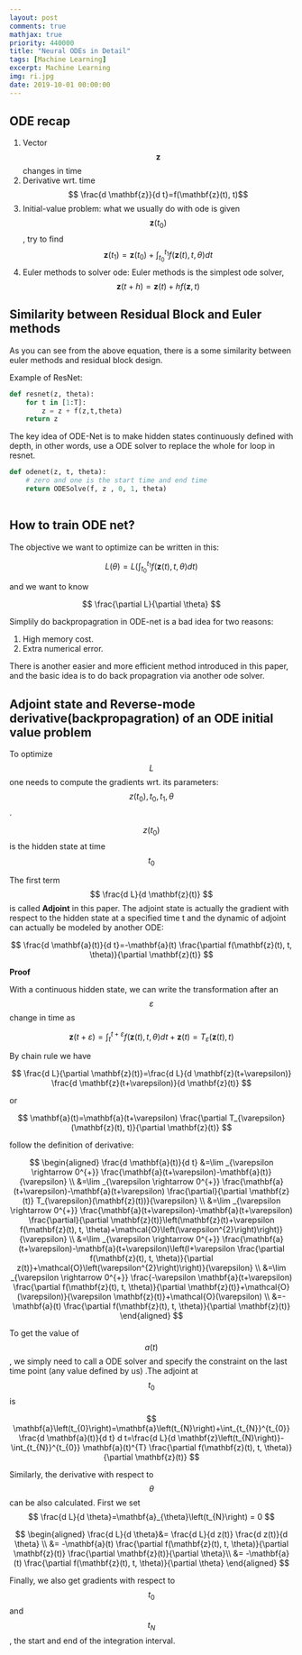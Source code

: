 ```yaml
---
layout: post
comments: true
mathjax: true
priority: 440000
title: "Neural ODEs in Detail"
tags: [Machine Learning]
excerpt: Machine Learning
img: ri.jpg
date: 2019-10-01 00:00:00
---
```


## ODE recap
1. Vector $$\mathbf{z}$$ changes in time
2. Derivative wrt. time $$ \frac{d \mathbf{z}}{d t}=f(\mathbf{z}(t), t)$$
3. Initial-value problem: what we usually do with ode is given $$\mathbf{z}(t_{0})$$, try to find
$$
\mathbf{z}\left(t_{1}\right)=\mathbf{z}\left(t_{0}\right)+\int_{t_{0}}^{t_{1}} f(\mathbf{z}(t), t, \theta) d t
$$ 
4. Euler methods to solver ode: Euler methods is the simplest ode solver,
$$
\mathbf{z}(t+h)=\mathbf{z}(t)+h f(\mathbf{z}, t)
$$




## Similarity between Residual Block and Euler methods

As you can see from the above equation, there is a some similarity between euler methods and residual block design.

Example of ResNet:

```python
def resnet(z, theta):
    for t in [1:T]:
        z = z + f(z,t,theta)
    return z
```

The key idea of ODE-Net is to make hidden states continuously defined with depth, in other words, use a 
ODE solver to replace the whole for loop in resnet.

```python
def odenet(z, t, theta):
    # zero and one is the start time and end time
    return ODESolve(f, z , 0, 1, theta)
    
```


## How to train ODE net?


The objective we want to optimize can be written in this:

$$
L(\theta)=L\left(\int_{t_{0}}^{t_{1}} f(\mathbf{z}(t), t, \theta) d t\right)
$$

and we want to know 

$$
\frac{\partial L}{\partial \theta}
$$

Simplily do backpropagration in ODE-net is a bad idea for two reasons:

1. High memory cost.
2. Extra numerical error.

There is another easier and more efficient method introduced in this paper, and the basic idea is to do back propagration via another ode solver.

## Adjoint state and Reverse-mode derivative(backpropagration) of an ODE initial value problem

To optimize $$L$$ one needs to compute the gradients wrt. its parameters: $$z(t_0), t_0, t_1, \theta$$.

$$z(t_0)$$ is the hidden state at time $$t_0$$

The first term $$
\frac{d L}{d \mathbf{z}(t)}
$$ is called **Adjoint** in this paper. The adjoint state is actually the gradient with respect to the hidden state at a specified time t and the dynamic of adjoint can actually be modeled by another ODE:

 
$$
\frac{d \mathbf{a}(t)}{d t}=-\mathbf{a}(t) \frac{\partial f(\mathbf{z}(t), t, \theta)}{\partial \mathbf{z}(t)}
$$

**Proof**

With a continuous hidden state, we can write the transformation after an $$\varepsilon$$ change in time as 

$$
\mathbf{z}(t+\varepsilon)=\int_{t}^{t+\varepsilon} f(\mathbf{z}(t), t, \theta) d t+\mathbf{z}(t)=T_{\varepsilon}(\mathbf{z}(t), t)
$$

By chain rule we have 

$$
\frac{d L}{\partial \mathbf{z}(t)}=\frac{d L}{d \mathbf{z}(t+\varepsilon)} \frac{d \mathbf{z}(t+\varepsilon)}{d \mathbf{z}(t)}
$$

or 

$$
\mathbf{a}(t)=\mathbf{a}(t+\varepsilon) \frac{\partial T_{\varepsilon}(\mathbf{z}(t), t)}{\partial \mathbf{z}(t)}
$$

follow the definition of derivative:


 $$
\begin{aligned} \frac{d \mathbf{a}(t)}{d t} &=\lim _{\varepsilon \rightarrow 0^{+}} \frac{\mathbf{a}(t+\varepsilon)-\mathbf{a}(t)}{\varepsilon} \\ &=\lim _{\varepsilon \rightarrow 0^{+}} \frac{\mathbf{a}(t+\varepsilon)-\mathbf{a}(t+\varepsilon) \frac{\partial}{\partial \mathbf{z}(t)} T_{\varepsilon}(\mathbf{z}(t))}{\varepsilon} \\ &=\lim _{\varepsilon \rightarrow 0^{+}} \frac{\mathbf{a}(t+\varepsilon)-\mathbf{a}(t+\varepsilon) \frac{\partial}{\partial \mathbf{z}(t)}\left(\mathbf{z}(t)+\varepsilon f(\mathbf{z}(t), t, \theta)+\mathcal{O}\left(\varepsilon^{2}\right)\right)}{\varepsilon} \\ &=\lim _{\varepsilon \rightarrow 0^{+}} \frac{\mathbf{a}(t+\varepsilon)-\mathbf{a}(t+\varepsilon)\left(I+\varepsilon \frac{\partial f(\mathbf{z}(t), t, \theta)}{\partial z(t)}+\mathcal{O}\left(\varepsilon^{2}\right)\right)}{\varepsilon} \\ &=\lim _{\varepsilon \rightarrow 0^{+}} \frac{-\varepsilon \mathbf{a}(t+\varepsilon) \frac{\partial f(\mathbf{z}(t), t, \theta)}{\partial \mathbf{z}(t)}+\mathcal{O}(\varepsilon)}{\varepsilon \mathbf{z}(t)}+\mathcal{O}(\varepsilon) \\ &=-\mathbf{a}(t) \frac{\partial f(\mathbf{z}(t), t, \theta)}{\partial \mathbf{z}(t)} \end{aligned}
$$

To get the value of $$a(t)$$, we simply need to call a ODE solver and specify the constraint on the last time
point (any value defined by us) .The adjoint at $$t_0$$ is 

$$
\mathbf{a}\left(t_{0}\right)=\mathbf{a}\left(t_{N}\right)+\int_{t_{N}}^{t_{0}} \frac{d \mathbf{a}(t)}{d t} d t=\frac{d L}{d \mathbf{z}\left(t_{N}\right)}-\int_{t_{N}}^{t_{0}} \mathbf{a}(t)^{T} \frac{\partial f(\mathbf{z}(t), t, \theta)}{\partial \mathbf{z}(t)}
$$

Similarly, the derivative with respect to $$\theta$$ can be also calculated. First we set $$
\frac{d L}{d \theta}=\mathbf{a}_{\theta}\left(t_{N}\right) = 0
$$


$$
\begin{aligned}
\frac{d L}{d \theta}&= \frac{d L}{d z(t)} \frac{d z(t)}{d \theta} \\ &=
-\mathbf{a}(t) \frac{\partial f(\mathbf{z}(t), t, \theta)}{\partial \mathbf{z}(t)} \frac{\partial \mathbf{z}(t)}{\partial \theta}\\ &=  -\mathbf{a}(t) \frac{\partial f(\mathbf{z}(t), t, \theta)}{\partial \theta}
\end{aligned}
$$



Finally, we also get gradients with respect to $$t_0$$ and $$t_N$$ , the start and end of the integration interval.












